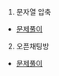 1. 문자열 압축
* [문제풀이](https://ht.oopy.io/fb72a716-fc53-423d-a180-fd7dfc92dd90)

2. 오픈채팅방
* [문제풀이](https://ht.oopy.io/21799dfc-5ac0-4e49-9624-b5758b49c350)